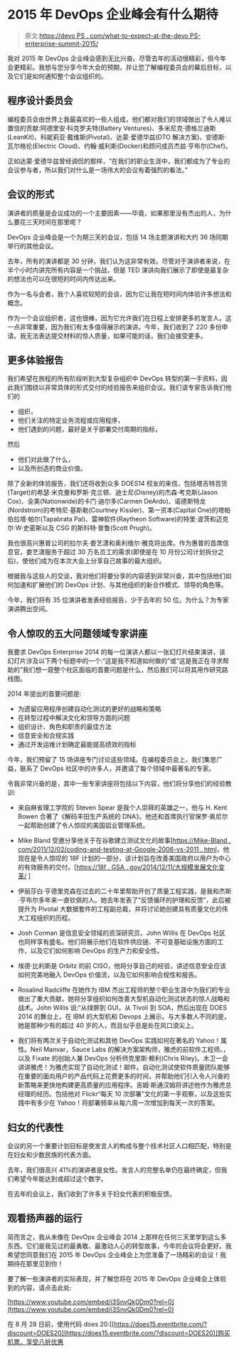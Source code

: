 # 2015 年 DevOps 企业峰会有什么期待

> 原文:[https://devo PS . com/what-to-expect-at-the-devo PS-enterprise-summit-2015/](https://devops.com/what-to-expect-at-the-devops-enterprise-summit-2015/)

我对 2015 年 DevOps 企业峰会感到无比兴奋。尽管去年的活动很精彩，但今年会更精彩。我想与您分享今年大会的预期，并让您了解编程委员会的幕后目标，以及它们是如何通知整个会议组织的。

## 程序设计委员会

编程委员会由世界上我最喜欢的一些人组成，他们都对我们的领域做出了令人难以置信的贡献:阿德里安·科克罗夫特(Battery Ventures)、多米尼克·德格兰迪斯(LeanKit)、科妮莉亚·戴维斯(Pivotal)、达蒙·爱德华兹(DTO 解决方案)、安德斯·瓦尔格伦(Electric Cloud)、约翰·威利斯(Docker)和顾问成员杰兹·亨布尔(Chef)。

正如达蒙·爱德华兹曾经调侃的那样，“在我们的职业生涯中，我们都成为了专业的会议参与者，所以我们对什么是一场伟大的会议有着强烈的看法。”

## 会议的形式

演讲者的质量是会议成功的一个主要因素——毕竟，如果那里没有杰出的人，为什么要花三天时间在那里呢？

DevOps 企业峰会是一个为期三天的会议，包括 14 场主题演讲和大约 36 场同期举行的其他会议。

去年，所有的演讲都是 30 分钟，我们认为这非常有效。尽管对于演讲者来说，在半个小时内讲完所有内容是一个挑战，但是 TED 演讲向我们展示了即使是最复杂的想法也可以在很短的时间内传达出来。

作为一名与会者，我个人喜欢较短的会谈，因为它让我在短时间内体验许多想法和概念。

作为一个会议组织者，这也很棒，因为它允许我们在日程上安排更多的发言人。这一点非常重要，因为我们有太多值得展示的演讲。今年，我们收到了 220 多份申请。我无法表达提交材料的惊人质量，如果可能的话，我们会接受更多。

## 更多体验报告

我们希望在旅程的所有阶段听到大型复杂组织中 DevOps 转型的第一手资料，因此我们围绕以非常具体的形式交付的经验报告来组织会议。我们请专家告诉我们他们的

*   组织，
*   他们关注的特定业务流程或应用程序，
*   他们遇到的问题，最好是关于部署交付周期的指标，

然后

*   他们对此做了什么，
*   以及所创造的商业价值。

除了全新的体验报告，我们还将收到众多 DOES14 校友的来信，包括塔吉特百货(Target)的希瑟·米克曼和罗斯·克兰顿、迪士尼(Disney)的杰森·考克斯(Jason Cox)、全美(Nationwide)的卡门·迪尔多(Carmen DeArdo)、诺德斯特龙(Nordstrom)的考特尼·基斯勒(Courtney Kissler)、第一资本(Capital One)的塔帕伯拉塔·帕尔(Tapabrata Pal)、雷神软件(Raytheon Software)的特里·波茨和迈克尔·W·史密斯以及 CSG 的斯科特·普鲁(Scott Prugh)。

我也很高兴惠普公司的拉尔夫·娄艺潇和奥利维尔·雅克将出席。作为惠普的首席信息官，娄艺潇服务于超过 30 万名员工的需求(即使是在 10 月份公司计划拆分之后)，使他们成为在本次大会上分享自己故事的最大组织。

根据我与这些人的交谈，我对他们将要分享的内容感到非常兴奋，其中包括他们如何加速和扩展他们的 DevOps 计划、与其他组织的新合作模式、领导的角色等。

今年，我们将有 35 位演讲者发表经验报告，少于去年的 50 位。为什么？为专家演讲腾出空间。

## 令人惊叹的五大问题领域专家讲座

我要求 DevOps Enterprise 2014 的每一位演讲人都以一张幻灯片结束演讲，该幻灯片涉及以下两个标题中的一个:“这是我不知道如何做的”或“这是我正在寻求帮助的”我们想一窥整个社区面临的首要问题是什么，然后我们可以将其用作研究路线图。

2014 年提出的首要问题是:

*   为遗留应用程序创建自动化测试的更好的战略和策略
*   在转型过程中解决文化和领导方面的问题
*   组织设计、角色和职责的最佳方法
*   信息安全和合规实践
*   通过开发运维计划确定最能提高绩效的指标

今年，我们预留了 15 场讲座专门讨论这些领域。在编程委员会上，我们集思广益，联系了 DevOps 社区中的许多人，并邀请了每个领域中最著名的专家。

令我非常兴奋的是，其中一些专家讲座将包括以下内容，他们将分享他们的经验教训:

*   来自麻省理工学院的 Steven Spear 是我个人崇拜的英雄之一，他与 H. Kent Bowen 合著了《解码丰田生产系统的 DNA》。他还和首席执行官保罗·奥尼尔一起帮助创建了令人惊叹的美国铝业管理系统。
*   Mike Bland 受邀分享他关于在谷歌建立测试文化的故事[[https://Mike-Bland . com/2011/12/02/coding-and-testing-at-Google-2006-vs-2011 . html](https://mike-bland.com/2011/12/02/coding-and-testing-at-google-2006-vs-2011.html)，他现在是令人惊叹的 18F 计划的一部分，该计划旨在改善美国政府以用户为中心的有效服务的交付。[[https://18f . GSA . gov/2014/12/11/大规模发展文化变革/](https://18f.gsa.gov/2014/12/11/large-scale-development-culture-change/) ]

*   伊丽莎白·亨德里克森在过去的二十年里帮助开创了质量工程实践，是我和杰斯·亨布尔多年来一直钦佩的人。她去年发表了“反馈循环的护理和反馈”，此后被提升为 Pivotal 大数据套件的工程副总裁，并将讨论她创建具有质量文化的伟大工程组织的历程。
*   Josh Corman 是信息安全领域的资深研究员，John Willis 在 DevOps 社区也同样享有盛名。他们将展示他们在软件供应链、不可变基础设施方面的工作，以及它们如何影响 DevOps 的生产力和安全性。
*   埃德·比利斯是 Orbitz 的前 CISO，他将分享自己的经验，讲述信息安全应该如何完美地融入 DevOps 价值流，以及它如何影响合规性和报告。
*   Rosalind Radcliffe 在她作为 IBM 杰出工程师的整个职业生涯中为我们的专业做出了重大贡献，她将分享组织如何改善大型机自动化测试状态的惊人战略和战术。John Willis 说:“从绿屏到 GUI，从 Tivoli 到 SOA，然后出现在 DOES 2014 的舞台上，在 IBM 的大型机和 Devops 上展示。与大多数人不同的是，她是那种少有的超过 40 岁的人，而且似乎总是处在风口浪尖上。
*   我们将有两次关于自动化测试和其他 DevOps 实践如何在著名的 Yahoo！属性。Neil Manvar，Sauce Labs 的解决方案架构师，雅虎的前软件工程师。，以及 Fixate 的创始人兼 DevOps 分析师克里斯·赖利(Chris Riley)。木卫一会讲讲雅虎！为雅虎实现了自动化测试！邮件。自动化测试使软件质量团队能够在重要的面向用户的产品代码上花费更多的时间，并帮助他们引入令人兴奋的新策略来更快地构建更高质量的应用程序。吉姆·斯通汉姆将讲述他作为雅虎总经理的经历。包括他对 Flickr“每天 10 次部署”文化的第一手观察，以及这些实践中有多少在 Yahoo！将部署频率从每六周一次增加到每天一次的答案。

## 妇女的代表性

会议的另一个重要计划目标是使发言人的构成与整个技术社区人口相匹配，特别是在妇女和少数民族的代表方面。

去年，我们很高兴 41%的演讲者是女性。发言人的完整名单仍在最终确定，但我们希望今年能达到或超过这个数字。

在去年的会议上，我们收到了许多关于妇女代表的积极反馈。

## 观看扬声器的运行

简而言之，我从未像在 DevOps 企业峰会 2014 上那样在任何三天里学到这么多东西。它们是我见过的最勇敢、最激动人心的转型故事，今年的会议将会更好。我希望您同意我们在 2015 年 DevOps 企业峰会上为您准备了一场精彩的会议！我期待在那里见到你！

要了解一些演讲者的实际表现，并了解您将在 2015 年 DevOps 企业峰会上体验到的内容，请点击此处:

[https://www.youtube.com/embed/i3SnvQk0Dm0?rel=0](https://www.youtube.com/embed/i3SnvQk0Dm0?rel=0)

在 8 月 28 日前，使用代码 does 20:[[https://does15.eventbrite.com/?discount=DOES20](https://does15.eventbrite.com/?discount=DOES20)]购买机票，享受八折优惠